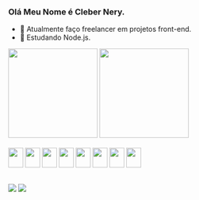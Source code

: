 ### Olá Meu Nome é Cleber Nery.

- 🔭 Atualmente faço freelancer em projetos front-end.
- 🌱 Estudando Node.js.

<div>
  <a href="https://github.com/CleberNeryVazquez"></a>
    <img height="180em" src="https://github-readme-stats.vercel.app/api?username=CleberNeryVazquez&show_icons=true&theme=transparent&include_all_commits=true&count_private=true"/>
    <img height="180em" src="https://github-readme-stats.vercel.app/api/top-langs/?username=CleberNeryVazquez&layout=compact&theme=transparent&langs_count=9"/>
</div> 
  <div style="display:inline_block"><br>
  <img width="30" height="40" src="https://cdn.jsdelivr.net/gh/devicons/devicon/icons/html5/html5-original.svg" />
  <img width="30" height="40" src="https://cdn.jsdelivr.net/gh/devicons/devicon/icons/css3/css3-original.svg" />
  <img width="30" height="40" src="https://cdn.jsdelivr.net/gh/devicons/devicon/icons/react/react-original.svg" /> 
  <img width="30" height="40" src="https://cdn.jsdelivr.net/gh/devicons/devicon/icons/javascript/javascript-plain.svg" />
  <img width="30" height="40" src="https://cdn.jsdelivr.net/gh/devicons/devicon/icons/mysql/mysql-original.svg" />
  <img width="30" height="40" src="https://cdn.jsdelivr.net/gh/devicons/devicon/icons/nodejs/nodejs-original.svg" />
  <img width="30" height="40" src="https://cdn.jsdelivr.net/gh/devicons/devicon/icons/csharp/csharp-plain.svg" />
  <img width="30" height="40" src="https://cdn.jsdelivr.net/gh/devicons/devicon/icons/java/java-original.svg" />
</div>  

   ##       

<div>        
  <a href="malito:clebernery19@gmail.com"><img src="https://img.shields.io/badge/Gmail-D14836?style=for-the-badge&logo=gmail&logoColor=black"/></a>
  <a href="https://linkedin.com/in/cleber-nery"><img src="https://img.shields.io/badge/LinkedIn-0077B5?style=for-the-badge&logo=linkedin&logoColor=black"/></a>
</div>
